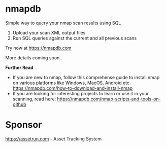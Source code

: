 # nmapdb
Simple way to query your nmap scan results using SQL
1. Upload your scan XML output files
2. Run SQL queries against the current and all previous scans

Try now at https://nmapdb.com

More details coming soon..

**Further Read**
- If you are new to nmap, follow this comprehense guide to install nmap on various platforms like Windows, MacOS, Android etc.
https://nmapdb.com/how-to-download-and-install-nmap
- If you are looking for interesting projects to learn or use it in your scanning, read here: https://nmapdb.com/nmap-scripts-and-tools-on-github 


# Sponsor
https://assetrun.com - Asset Tracking System
